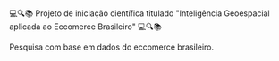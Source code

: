 💻🔍📚 Projeto de iniciação científica titulado "Inteligência Geoespacial aplicada ao Eccomerce Brasileiro" 💻🔍📚

Pesquisa com base em dados do eccomerce brasileiro.
